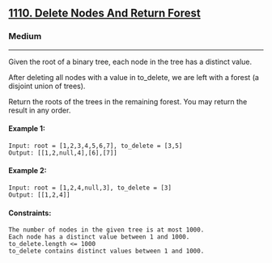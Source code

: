 [1110. Delete Nodes And Return Forest](https://leetcode.com/problems/delete-nodes-and-return-forest/?envType=daily-question&envId=2024-07-17)
---------------------------------------------------------------------------------------------------------------------------------------------

### Medium
---------------------------------------------------------------------------------------------------------------------------------------------

Given the root of a binary tree, each node in the tree has a distinct value.

After deleting all nodes with a value in to_delete, we are left with a forest (a disjoint union of trees).

Return the roots of the trees in the remaining forest. You may return the result in any order.

#### Example 1:
```
Input: root = [1,2,3,4,5,6,7], to_delete = [3,5]
Output: [[1,2,null,4],[6],[7]]
```
#### Example 2:
```
Input: root = [1,2,4,null,3], to_delete = [3]
Output: [[1,2,4]]
```
#### Constraints:
```
The number of nodes in the given tree is at most 1000.
Each node has a distinct value between 1 and 1000.
to_delete.length <= 1000
to_delete contains distinct values between 1 and 1000.

